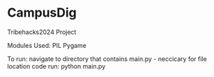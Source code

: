 # CampusDig
Tribehacks2024 Project

Modules Used:
PIL
Pygame

To run:
navigate to directory that contains main.py - neccicary for file location code
run: python main.py
